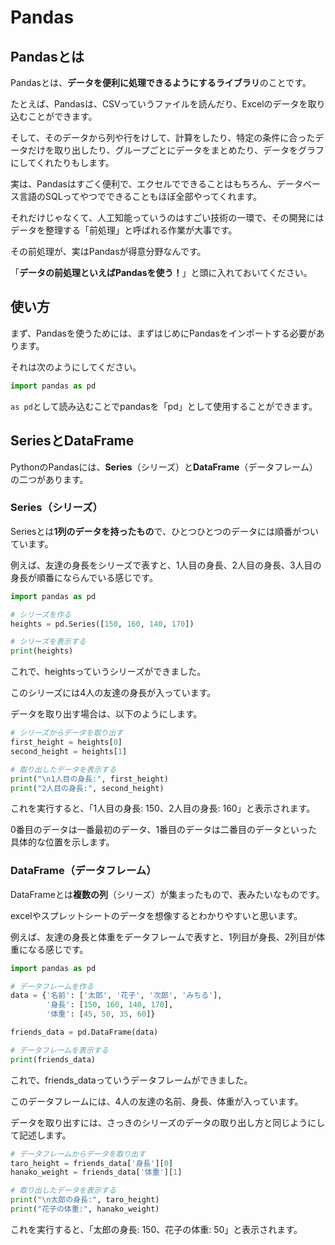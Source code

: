 # Pandas

## Pandasとは
Pandasとは、**データを便利に処理できるようにするライブラリ**のことです。

たとえば、Pandasは、CSVっていうファイルを読んだり、Excelのデータを取り込むことができます。

そして、そのデータから列や行をけして、計算をしたり、特定の条件に合ったデータだけを取り出したり、グループごとにデータをまとめたり、データをグラフにしてくれたりもします。

実は、Pandasはすごく便利で、エクセルでできることはもちろん、データベース言語のSQLってやつでできることもほぼ全部やってくれます。

それだけじゃなくて、人工知能っていうのはすごい技術の一環で、その開発にはデータを整理する「前処理」と呼ばれる作業が大事です。

その前処理が、実はPandasが得意分野なんです。

「**データの前処理といえばPandasを使う！**」と頭に入れておいてください。

## 使い方
まず、Pandasを使うためには、まずはじめにPandasをインポートする必要があります。

それは次のようにしてください。

```python
import pandas as pd
```
`as pd`として読み込むことでpandasを「pd」として使用することができます。

## SeriesとDataFrame
PythonのPandasには、**Series**（シリーズ）と**DataFrame**（データフレーム）の二つがあります。

### Series（シリーズ）
Seriesとは**1列のデータを持ったもの**で、ひとつひとつのデータには順番がついています。

例えば、友達の身長をシリーズで表すと、1人目の身長、2人目の身長、3人目の身長が順番にならんでいる感じです。

```python
import pandas as pd

# シリーズを作る
heights = pd.Series([150, 160, 140, 170])

# シリーズを表示する
print(heights)
```
これで、heightsっていうシリーズができました。

このシリーズには4人の友達の身長が入っています。



データを取り出す場合は、以下のようにします。

```python
# シリーズからデータを取り出す
first_height = heights[0]
second_height = heights[1]

# 取り出したデータを表示する
print("\n1人目の身長:", first_height)
print("2人目の身長:", second_height)
```
これを実行すると、「1人目の身長: 150、2人目の身長: 160」と表示されます。

0番目のデータは一番最初のデータ、1番目のデータは二番目のデータといった具体的な位置を示します。

### DataFrame（データフレーム）
DataFrameとは**複数の列**（シリーズ）が集まったもので、表みたいなものです。

excelやスプレットシートのデータを想像するとわかりやすいと思います。

例えば、友達の身長と体重をデータフレームで表すと、1列目が身長、2列目が体重になる感じです。

```python
import pandas as pd

# データフレームを作る
data = {'名前': ['太郎', '花子', '次郎', 'みちる'],
        '身長': [150, 160, 140, 170],
        '体重': [45, 50, 35, 60]}

friends_data = pd.DataFrame(data)

# データフレームを表示する
print(friends_data)
```
これで、friends_dataっていうデータフレームができました。

このデータフレームには、4人の友達の名前、身長、体重が入っています。


データを取り出すには、さっきのシリーズのデータの取り出し方と同じようにして記述します。

```python
# データフレームからデータを取り出す
taro_height = friends_data['身長'][0]
hanako_weight = friends_data['体重'][1]

# 取り出したデータを表示する
print("\n太郎の身長:", taro_height)
print("花子の体重:", hanako_weight)
```
これを実行すると、「太郎の身長: 150、花子の体重: 50」と表示されます。
